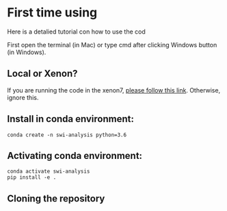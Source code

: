 # First time using
Here is a detalied tutorial con how to use the cod

First open the terminal (in Mac) or type cmd after clicking Windows button (in Windows).

## Local or Xenon?
If you are running the code in the xenon7, [please follow this link](docs/xenon7.md). Otherwise, ignore this.

## Install in conda environment:

```
conda create -n swi-analysis python=3.6
```

## Activating conda environment:

```
conda activate swi-analysis
pip install -e .
```

## Cloning the repository
